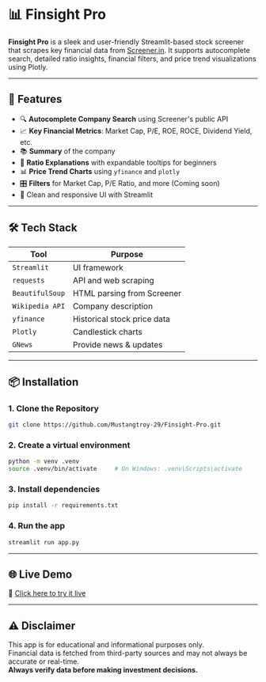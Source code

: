 # 📊 Finsight Pro

**Finsight Pro** is a sleek and user-friendly Streamlit-based stock screener that scrapes key financial data from [Screener.in](https://www.screener.in/). It supports autocomplete search, detailed ratio insights, financial filters, and price trend visualizations using Plotly.

---

## 🚀 Features

- 🔍 **Autocomplete Company Search** using Screener's public API
- 📈 **Key Financial Metrics**: Market Cap, P/E, ROE, ROCE, Dividend Yield, etc.
- 📚 **Summary** of the company
- 🧠 **Ratio Explanations** with expandable tooltips for beginners
- 📊 **Price Trend Charts** using `yfinance` and `plotly`
- 🎛️ **Filters** for Market Cap, P/E Ratio, and more (Coming soon)
- 🧾 Clean and responsive UI with Streamlit

---

## 🛠️ Tech Stack

| Tool            | Purpose                     |
| --------------- | --------------------------- |
| `Streamlit`     | UI framework                |
| `requests`      | API and web scraping        |
| `BeautifulSoup` | HTML parsing from Screener  |
| `Wikipedia API` | Company description         |
| `yfinance`      | Historical stock price data |
| `Plotly`        | Candlestick charts          |
| `GNews`         | Provide news & updates      |

---

## 📦 Installation

### 1. Clone the Repository

```bash
git clone https://github.com/Mustangtroy-29/Finsight-Pro.git
```

### 2. Create a virtual environment

```bash
python -m venv .venv
source .venv/bin/activate     # On Windows: .venv\Scripts\activate
```

### 3. Install dependencies

```bash
pip install -r requirements.txt
```

### 4. Run the app

```bash
streamlit run app.py
```

---

## 🌐 Live Demo

🔗 [Click here to try it live](https://your-streamlit-app-link)

---

## ⚠️ Disclaimer

This app is for educational and informational purposes only.  
Financial data is fetched from third-party sources and may not always be accurate or real-time.  
**Always verify data before making investment decisions.**
